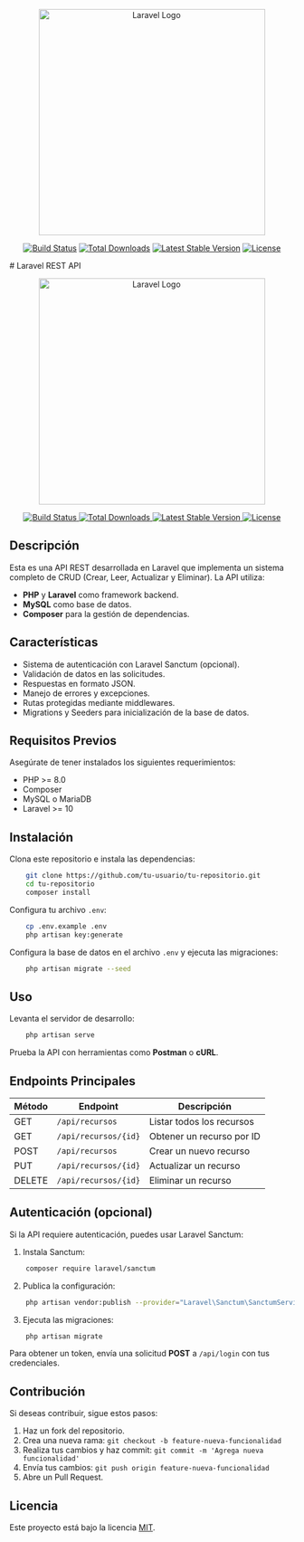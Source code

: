 <p align="center"><a href="https://laravel.com" target="_blank"><img src="https://raw.githubusercontent.com/laravel/art/master/logo-lockup/5%20SVG/2%20CMYK/1%20Full%20Color/laravel-logolockup-cmyk-red.svg" width="400" alt="Laravel Logo"></a></p>

<p align="center">
<a href="https://github.com/laravel/framework/actions"><img src="https://github.com/laravel/framework/workflows/tests/badge.svg" alt="Build Status"></a>
<a href="https://packagist.org/packages/laravel/framework"><img src="https://img.shields.io/packagist/dt/laravel/framework" alt="Total Downloads"></a>
<a href="https://packagist.org/packages/laravel/framework"><img src="https://img.shields.io/packagist/v/laravel/framework" alt="Latest Stable Version"></a>
<a href="https://packagist.org/packages/laravel/framework"><img src="https://img.shields.io/packagist/l/laravel/framework" alt="License"></a>
</p>
# Laravel REST API

<p align="center">
  <a href="https://laravel.com" target="_blank">
    <img src="https://raw.githubusercontent.com/laravel/art/master/logo-lockup/5%20SVG/2%20CMYK/1%20Full%20Color/laravel-logolockup-cmyk-red.svg" width="400" alt="Laravel Logo">
  </a>
</p>

<p align="center">
  <a href="https://github.com/laravel/framework/actions">
    <img src="https://github.com/laravel/framework/workflows/tests/badge.svg" alt="Build Status">
  </a>
  <a href="https://packagist.org/packages/laravel/framework">
    <img src="https://img.shields.io/packagist/dt/laravel/framework" alt="Total Downloads">
  </a>
  <a href="https://packagist.org/packages/laravel/framework">
    <img src="https://img.shields.io/packagist/v/laravel/framework" alt="Latest Stable Version">
  </a>
  <a href="https://packagist.org/packages/laravel/framework">
    <img src="https://img.shields.io/packagist/l/laravel/framework" alt="License">
  </a>
</p>

## Descripción

Esta es una API REST desarrollada en Laravel que implementa un sistema completo de CRUD (Crear, Leer, Actualizar y Eliminar). La API utiliza:
- **PHP** y **Laravel** como framework backend.
- **MySQL** como base de datos.
- **Composer** para la gestión de dependencias.

## Características
- Sistema de autenticación con Laravel Sanctum (opcional).
- Validación de datos en las solicitudes.
- Respuestas en formato JSON.
- Manejo de errores y excepciones.
- Rutas protegidas mediante middlewares.
- Migrations y Seeders para inicialización de la base de datos.

## Requisitos Previos

Asegúrate de tener instalados los siguientes requerimientos:
- PHP >= 8.0
- Composer
- MySQL o MariaDB
- Laravel >= 10

## Instalación

Clona este repositorio e instala las dependencias:
```bash
    git clone https://github.com/tu-usuario/tu-repositorio.git
    cd tu-repositorio
    composer install
```

Configura tu archivo `.env`:
```bash
    cp .env.example .env
    php artisan key:generate
```

Configura la base de datos en el archivo `.env` y ejecuta las migraciones:
```bash
    php artisan migrate --seed
```

## Uso

Levanta el servidor de desarrollo:
```bash
    php artisan serve
```

Prueba la API con herramientas como **Postman** o **cURL**.

## Endpoints Principales

| Método | Endpoint | Descripción |
|--------|---------|-------------|
| GET | `/api/recursos` | Listar todos los recursos |
| GET | `/api/recursos/{id}` | Obtener un recurso por ID |
| POST | `/api/recursos` | Crear un nuevo recurso |
| PUT | `/api/recursos/{id}` | Actualizar un recurso |
| DELETE | `/api/recursos/{id}` | Eliminar un recurso |

## Autenticación (opcional)

Si la API requiere autenticación, puedes usar Laravel Sanctum:
1. Instala Sanctum:
```bash
    composer require laravel/sanctum
```
2. Publica la configuración:
```bash
    php artisan vendor:publish --provider="Laravel\Sanctum\SanctumServiceProvider"
```
3. Ejecuta las migraciones:
```bash
    php artisan migrate
```

Para obtener un token, envía una solicitud **POST** a `/api/login` con tus credenciales.

## Contribución

Si deseas contribuir, sigue estos pasos:
1. Haz un fork del repositorio.
2. Crea una nueva rama: `git checkout -b feature-nueva-funcionalidad`
3. Realiza tus cambios y haz commit: `git commit -m 'Agrega nueva funcionalidad'`
4. Envía tus cambios: `git push origin feature-nueva-funcionalidad`
5. Abre un Pull Request.

## Licencia

Este proyecto está bajo la licencia [MIT](https://opensource.org/licenses/MIT).


 
 
